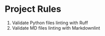 # Project Rules

1. Validate Python files linting with Ruff
2. Validate MD files linting with Markdownlint
